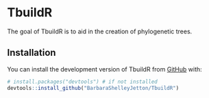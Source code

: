 # TbuildR

<!-- badges: start -->
<!-- badges: end -->

The goal of TbuildR is to aid in the creation of phylogenetic trees.

## Installation

You can install the development version of TbuildR from [GitHub](https://github.com/) with:

``` r
# install.packages("devtools") # if not installed
devtools::install_github("BarbaraShelleyJetton/TbuildR")
```

